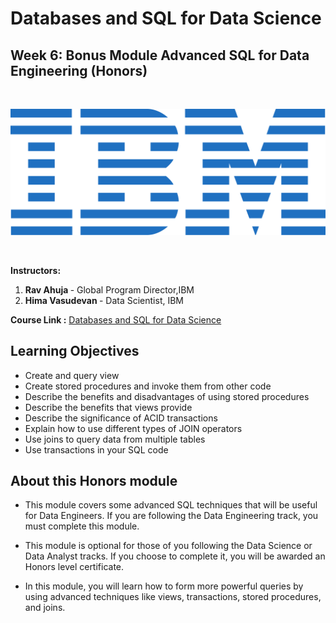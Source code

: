 # Databases and SQL for Data Science
## Week 6: Bonus Module Advanced SQL for Data Engineering (Honors)
<br>
<p align="center">
 <img src="https://github.com/AchalMate/IBM-Data-Science-Professional-Certificate/blob/main/ibm.svg" title="IBM logo" alt = "IBM logo" />
</p>
<br>

<b>Instructors:</b><b><br>
1. Rav Ahuja </b> - Global Program Director,IBM<b>
2. Hima Vasudevan </b>- Data Scientist, IBM


<b> Course Link :</b> <a href = "https://www.coursera.org/learn/sql-data-science?specialization=ibm-data-science">Databases and SQL for Data Science</a>
## Learning Objectives
- Create and query view
- Create stored procedures and invoke them from other code
- Describe the benefits and disadvantages of using stored procedures
- Describe the benefits that views provide
- Describe the significance of ACID transactions
- Explain how to use different types of JOIN operators
- Use joins to query data from multiple tables
- Use transactions in your SQL code

## About this Honors module
- This module covers some advanced SQL techniques that will be useful for Data Engineers. If you are following the Data Engineering track, you must complete this module. 

- This module is optional for those of you following the Data Science or Data Analyst tracks. If you choose to complete it, you will be awarded an Honors level certificate. 

- In this module, you will learn how to form more powerful queries by using advanced techniques like views, transactions, stored procedures, and joins. 
